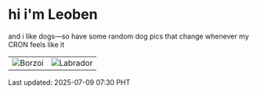 # hi i'm Leoben

and i like dogs—so have some random dog pics that change whenever my CRON feels like it

|  |  |
|--------|----------|
| ![Borzoi](https://random-dog-vercel.vercel.app/api/random-borzoi?v=1752017456) | ![Labrador](https://random-dog-vercel.vercel.app/api/random-labrador?v=1752017456) |

Last updated: 2025-07-09 07:30 PHT
